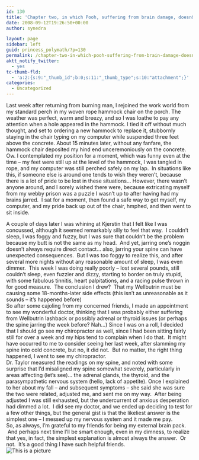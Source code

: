 ```yaml
---
id: 130
title: 'Chapter two, in which Pooh, suffering from brain damage, doesn&#8217;t realize the obvious'
date: 2008-09-12T19:26:50+00:00
author: synedra

layout: page
sidebar: left
guid: princess_polymath/?p=130
permalink: /chapter-two-in-which-pooh-suffering-from-brain-damage-doesnt-realize-the-obvious.html
aktt_notify_twitter:
  - yes
tc-thumb-fld:
  - 'a:2:{s:9:"_thumb_id";b:0;s:11:"_thumb_type";s:10:"attachment";}'
categories:
  - Uncategorized
---
```

Last week after returning from burning man, I rejoined the work world from my standard perch in my woven rope hammock chair on the porch. The weather was perfect, warm and breezy, and so I was loathe to pay any attention when a hole appeared in the hammock. I tied it off without much thought, and set to ordering a new hammock to replace it, stubbornly staying in the chair typing on my computer while suspended three feet above the concrete. About 15 minutes later, without any fanfare, the hammock chair deposited my hind end unceremoniously on the concrete. Ow. I contemplated my position for a moment, which was funny even at the time &#8211; my feet were still up at the level of the hammock, I was tangled in rope, and my computer was still perched safely on my lap.  In situations like this, if someone else is around one tends to wish they weren&#8217;t, because there is a lot of pride to be lost in these situations&#8230; However, there wasn&#8217;t anyone around, and I sorely wished there were, because extricating myself from my webby prison was a puzzle I wasn&#8217;t up to after having had my brains jarred.  I sat for a moment, then found a safe way to get myself, my computer, and my pride back up out of the chair, hmphed, and then went to sit inside. 

<div>
</div>

<div>
  A couple of days later I was whining at Kjerstin that I felt like I was concussed, although it seemed remarkably silly to feel that way.  I couldn&#8217;t sleep, I was foggy and fuzzy, but I was sure that couldn&#8217;t be the problem because my butt is not the same as my head.  And yet, jarring one&#8217;s noggin doesn&#8217;t always require direct contact&#8230; also, jarring your spine can have unexpected consequences.  But I was too foggy to realize this, and after several more nights without any reasonable amount of sleep, I was even dimmer.  This week I was doing really poorly &#8211; lost several pounds, still couldn&#8217;t sleep, even fuzzier and dizzy, starting to border on truly stupid, with some fabulous tinnitis, heart palpitations, and a racing pulse thrown in for good measure.  The conclusion I drew?  That my Wellbutrin must be causing some 18-months-later side effects (this isn&#8217;t as unreasonable as it sounds &#8211; it&#8217;s happened before)
</div>

<div>
</div>

<div>
  So after some cajoling from my concerned friends, I made an appointment to see my wonderful doctor, thinking that I was probably either suffering from Wellbutrin lashback or possibly adrenal or thyroid issues (or perhaps the spine jarring the week before? Nah&#8230;) Since I was on a roll, I decided that I should go see my chiropractor as well, since I had been sitting fairly still for over a week and my hips tend to complain when I do that.  It might have occurred to me to consider seeing her last week, after slamming my spine into cold concrete, but no, it did not.  But no matter, the right thing happened, I went to see my chiropractor. 
</div>

<div>
</div>

<div>
  Dr. Taylor measured the readings on my spine, and noted with some surprise that I&#8217;d misaligned my spine somewhat severely, particularly in areas affecting (let&#8217;s see)&#8230; the adrenal glands, the thyroid, and the parasympathetic nervous system (hello, lack of appetite). Once I explained to her about my fall &#8211; and subsequent symptoms &#8211; she said she was sure the two were related, adjusted me, and sent me on my way.  After being adjusted I was still exhausted, but the undercurrent of anxious desperation had dimmed a lot.  I did see my doctor, and we ended up deciding to test for a few other things, but the general gist is that the likeliest answer is the simplest one &#8211; I messed up my nervous system and it made me pay.
</div>

<div>
</div>

<div>
  So, as always, I&#8217;m grateful to my friends for being my external brain pack.  And perhaps next time I&#8217;ll be smart enough, even in my dimness, to realize that yes, in fact, the simplest explanation is almost always the answer.  Or not.  It&#8217;s a good thing I have such helpful friends.
</div>

<div>
  <img alt="This is a picture" src="http://icanhascheezburger.files.wordpress.com/2008/07/funny-pictures-cat-cannot-brain-today.jpg" />
</div>

<div>
</div>